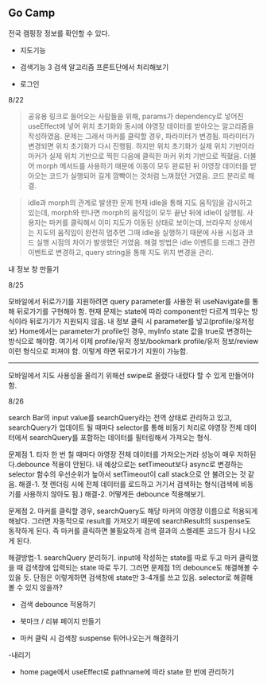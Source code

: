 ## Go Camp

전국 캠핑장 정보를 확인할 수 있다.

<!-- 폰트 적용 -->
<!-- 서비스 로고 벡터 이미지 찾기 -->
<!-- 기본 색상 / 사이즈 설정하기 -->
<!-- 모바일 반응형 어떻게 할 것인지 정하기 >> 디바이스 감지해서 다른 컴포넌트 띄우기 / 적어도 데스크탑 레이아웃은 태블릿 반응형까진 생각해서 구현하기-->
<!-- 메인 페이지 레이아웃 컴포넌트 생성하기 -->
<!-- 모바일 네브바 만들기 구글맵 참고 -->
<!-- 마커 svg 생성하기 -->
<!-- api 연동 후 marker 여러개 띄우기 -->
<!-- marker에 클릭 이벤트 달기 -->
<!-- 마커 초기화 삭제하고 다시 그리기-->

<!-- 마커 깜빡이는 거 해결 -->
<!-- api 분리 코드 깔끔하게 -->
<!-- Ref 하나의 객체로 만들기 -->
<!-- idle 이벤트 핸들러에 디바운싱 걸기 -->
<!-- 마커 클러스터링 -->
<!-- 마커 클릭 시 전역 상태 변경 -->
<!-- 캠핑장 정보 modal 컴포넌트 구현하기 -->
<!-- 현재 위치 정보 전역 상태로 관리하기 -->
<!-- 캠핑장 누르면 x 버튼 생성하기 -->
<!-- zoom level 11이상은 마커띄우기(범위 확장) -->
<!-- 10이하는 시/도 단위 캠핑장 개수로 띄우기 구분 -->
<!-- 마커 지우기 -->
<!-- 3.  api 연동하기 -->

- 지도기능
  <!-- 클러스터링 마커 눌렀을 때 zoom하기 -->
  <!-- 모바일 네비바 state 관리하기 -->
  <!-- 마커 클릭 시 parameter 변경하기 -->

- 검색기능
  3 검색 알고리즘 프론트단에서 처리해보기
  <!-- searchBar 인풋 내용 전역 상태로 관리 -->
  <!-- 2 검색결과 html 작성 -->

<!-- - 상세 정보 기능 -->
  <!-- suspense 컴포넌트 만들기 -->

  <!-- 공유 버튼 구현 -->
  <!-- - 파라미터 추출 (router 구조 변경) -->
  <!-- 공유 모달 창 html 구현 -->
  <!-- 1 공유 버튼 이벤트 > 모달창 > /maps/contendID 링크 생성 > onload됐을 때 파라미터가 있는 경우, contentId 상태로 넣고, 좌표/줌 상태 변경해주기(morph 사용) -->

- 로그인

8/22

<!-- 마커 길게 깜빡임 에러 해결 -->

> 공유용 링크로 들어오는 사람들을 위해, params가 dependency로 넣어진 useEffect에 넣어 위치 초기화와 동시에 야영장 데이터를 받아오는 알고리즘을 작성하였음.
> 문제는 그래서 마커를 클릭할 경우, 파라미터가 변경됨. 파라미터가 변경되면 위치 초기화가 다시 진행됨. 하지만 위치 초기화가 실제 위치 기반이라 마커가 실제 위치 기반으로 찍힌 다음에 클릭한 마커 위치 기반으로 찍혔음. 더불어 morph 메서드를 사용하기 때문에 이동이 모두 완료된 뒤 야영장 데이터를 받아오는 코드가 실행되어 길게 깜빡이는 것처럼 느껴졌던 거였음.
> 코드 분리로 해결.

<!-- 마커 짧게 깜빡임 에러 해결 -->

> idle과 morph의 관계로 발생한 문제
> 현재 idle을 통해 지도 움직임을 감시하고 있는데, morph와 만나면 morph의 움직임이 모두 끝난 뒤에 idle이 실행됨.
> 사용자는 마커를 클릭해서 이미 지도가 이동된 상태로 보이는데, 브라우저 상에서는 지도의 움직임이 완전히 멈추면 그때 idle을 실행하기 때문에 사용 시점과 코드 실행 시점의 차이가 발생했던 거였음.
> 해결 방법은 idle 이벤트를 드래그 관련 이벤트로 변경하고, query string을 통해 지도 위치 변경을 관리.

내 정보 창 만들기

8/25

<!-- 내 정보 페이지 - 상태 관리 문제 -->

모바일에서 뒤로가기를 지원하려면 query parameter를 사용한 뒤 useNavigate를 통해 뒤로가기를 구현해야 함.
현재 문제는 state에 따라 component만 다르게 띄우는 방식이라 뒤로가기가 지원되지 않음.
내 정보 클릭 시 parameter를 넣고(profile/유저정보)
Home에서는 parameter가 profile인 경우, myInfo state 값을 true로 변경하는 방식으로 해야함.
여기서 이제
profile/유저 정보/bookmark
profile/유저 정보/review 이런 형식으로 퍼져야 함.
이렇게 하면 뒤로가기 지원이 가능함.

---

모바일에서 지도 사용성을 올리기 위해선 swipe로 올렸다 내렸다 할 수 있게 만들어야 함.

8/26

<!-- - 내 정보 페이지 x버튼 추가하기 -->

<!-- - 검색 기능 구현-->

search Bar의 input value를 searchQuery라는 전역 상태로 관리하고 있고, searchQuery가 업데이트 될 때마다 selector를 통해 비동기 처리로 야영장 전체 데이터에서 searchQuery를 포함하는 데이터를 필터링해서 가져오는 형식.

문제점 1. 타자 한 번 칠 때마다 야영장 전체 데이터를 가져오는거라 성능이 매우 저하된다.debounce 적용이 안된다. 내 예상으로는 setTimeout보다 async로 변경하는 selector 함수의 우선순위가 높아서 setTimeout이 call stack으로 안 불려오는 것 같음.
해결-1. 첫 렌더링 시에 전체 데이터를 로드하고 거기서 검색하는 형식(검색에 비동기를 사용하지 않아도 됨.)
해결-2. 어떻게든 debounce 적용해보기.

문제점 2. 마커를 클릭할 경우, searchQuery도 해당 마커의 야영장 이름으로 적용되게 해놨다. 그러면 자동적으로 result를 가져오기 때문에 searchResult의 suspense도 동작하게 된다. 즉 마커를 클릭하면 불필요하게 검색 결과의 스켈레톤 코드가 잠시 나오게 된다.

해결방법-1. searchQuery 분리하기. input에 작성하는 state를 따로 두고 마커 클릭했을 때 검색창에 입력되는 state 따로 두기. 그러면 문제점 1의 debounce도 해결해볼 수 있을 듯. 단점은 이렇게하면 검색창에 state만 3-4개를 쓰고 있음. selector로 해결해 볼 수 있지 않을까?

<!-- - 검색 suspense 꾸미기 -->

- 검색 debounce 적용하기

- 북마크 / 리뷰 페이지 만들기

- 마커 클릭 시 검색창 suspense 튀어나오는거 해결하기

<!-- - 모바일에서 지도 사용성을 올리기 위해선 swipe로 올렸다 내렸다 할 수 있게 만들어야 함. -->
<!-- -올리기 완료 -->

-내리기

- home page에서 useEffect로 pathname에 따라 state 한 번에 관리하기
